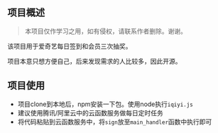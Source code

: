 ## 项目概述

> 本项目仅作学习之用，如有侵权，请联系作者删除。谢谢。

该项目用于爱奇艺每日签到和会员三次抽奖。

项目本意只想方便自己，后来发现需求的人比较多，因此开源。

## 项目使用

+ 项目clone到本地后，npm安装一下包。使用node执行`iqiyi.js`
+ 建议使用腾讯/阿里云中的云函数服务做每日定时任务
+ 将代码粘贴到云函数服务中，将`sign`放至`main_handler`函数中执行即可